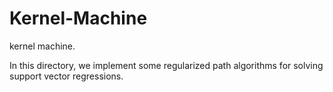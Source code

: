 # Kernel-Machine
kernel machine.

In this directory, we implement some regularized path algorithms for solving support vector regressions.
